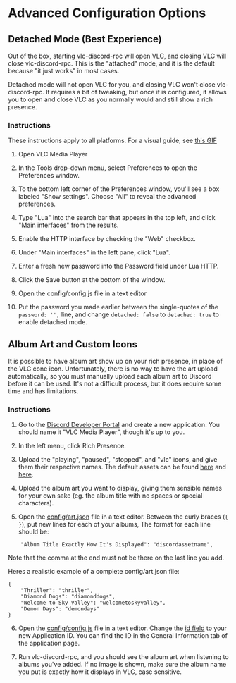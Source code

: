 # Advanced Configuration Options

## Detached Mode (Best Experience)

Out of the box, starting vlc-discord-rpc will open VLC, and closing VLC will close vlc-discord-rpc.
This is the "attached" mode, and it is the default because "it just works" in most cases.

Detached mode will not open VLC for you, and closing VLC won't close vlc-discord-rpc.
It requires a bit of tweaking, but once it is configured, it allows you to open and close VLC as
you normally would and still show a rich presence.

### Instructions

These instructions apply to all platforms. For a visual guide, see
[this GIF](https://github.com/Pigpog/vlc-discord-rpc/blob/develop/setup.gif?raw=true)

 1. Open VLC Media Player

 2. In the Tools drop-down menu, select Preferences to open the Preferences window.

 3. To the bottom left corner of the Preferences window, you'll see a box labeled "Show settings". Choose
"All" to reveal the advanced preferences.

 4. Type "Lua" into the search bar that appears in the top left, and click "Main interfaces" from the results.

 5. Enable the HTTP interface by checking the "Web" checkbox.

 6. Under "Main interfaces" in the left pane, click "Lua".

 7. Enter a fresh new password into the Password field under Lua HTTP.

 8. Click the Save button at the bottom of the window.

 9. Open the config/config.js file in a text editor

 10. Put the password you made earlier between the single-quotes of the `password: '',` line, and change `detached: false`
to `detached: true` to enable detached mode.

## Album Art and Custom Icons

It is possible to have album art show up on your rich presence, in place of the VLC cone icon.
Unfortunately, there is no way to have the art upload automatically, so you must manually
upload each album art to Discord before it can be used. It's not a difficult process, but it
does require some time and has limitations.

### Instructions

 1. Go to the [Discord Developer Portal](https://discord.com/developers/applications) and create a new application.
You should name it "VLC Media Player", though it's up to you.

 2. In the left menu, click Rich Presence.

 3. Upload the "playing", "paused", "stopped", and "vlc" icons, and give them their respective names.
The default assets can be found [here](./icons/) and [here](https://upload.wikimedia.org/wikipedia/commons/thumb/e/e6/VLC_Icon.svg/1809px-VLC_Icon.svg.png).

 4. Upload the album art you want to display, giving them sensible names for your own sake (eg. the album title with no spaces or special characters).

 5. Open the [config/art.json](./config/art.json) file in a text editor. Between the curly braces (`{ }`), put new lines for each of your albums, 
The format for each line should be:

```
    "Album Title Exactly How It's Displayed": "discordassetname",
```
Note that the comma at the end must not be there on the last line you add.

Heres a realistic example of a complete config/art.json file:

```
{
    "Thriller": "thriller",
    "Diamond Dogs": "diamonddogs",
    "Welcome to Sky Valley": "welcometoskyvalley",
    "Demon Days": "demondays"
}
```

6. Open the [config/config.js](./config/config.js) file in a text editor.
Change the [id field](https://github.com/Pigpog/vlc-discord-rpc/blob/master/config/config.js#L10) to your new Application ID.
You can find the ID in the General Information tab of the application page.

7. Run vlc-discord-rpc, and you should see the album art when listening to albums you've added. If no image is shown, make sure the album name you put
is exactly how it displays in VLC, case sensitive.
